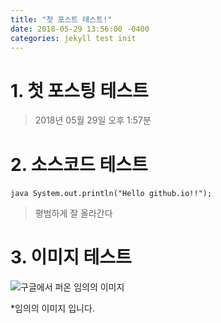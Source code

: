 ```yaml
---
title: "첫 포스트 테스트!"
date: 2018-05-29 13:56:00 -0400
categories: jekyll test init
---
```

# 1. 첫 포스팅 테스트
> 2018년 05월 29일 오후 1:57분


# 2. 소스코드 테스트
​```java
System.out.println("Hello github.io!!");
​```
> 평범하게 잘 올라간다

# 3. 이미지 테스트
![구글에서 퍼온 임의의 이미지](https://hipnewjersey.com/wp-content/uploads/2017/03/635931454283260107208050452_spring-02-672x372.jpg)

*임의의 이미지 입니다.
